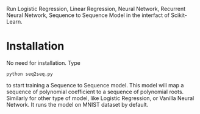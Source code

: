 Run Logistic Regression, Linear Regression, Neural Network, Recurrent Neural
Network, Sequence to Sequence Model in the interfact of Scikit-Learn.

# Installation
No need for installation. Type
```
python seq2seq.py
```
to start training a Sequence to Sequence model. This model will map a sequence
of polynomial coefficient to a sequence of polynomial roots. Similarly for other
type of model, like Logistic Regression, or Vanilla Neural Network. It runs the
model on MNIST dataset by default. 
